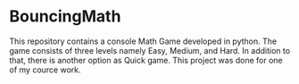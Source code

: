 # BouncingMath
This repository contains a console Math Game developed in python. The game consists of three levels namely Easy, Medium, and Hard. In addition to that,  there is  another option as Quick game. This project was done for one of my cource work.
